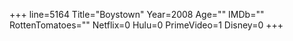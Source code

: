 +++
line=5164
Title="Boystown"
Year=2008
Age=""
IMDb=""
RottenTomatoes=""
Netflix=0
Hulu=0
PrimeVideo=1
Disney=0
+++

